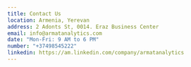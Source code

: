 ```yaml
---
title: Contact Us
location: Armenia, Yerevan
address: 2 Adonts St, 0014. Eraz Business Center
email: info@armatanalytics.com
date: "Mon-Fri: 9 AM to 6 PM"
number: "+37498545222"
linkedin: https://am.linkedin.com/company/armatanalytics
---
```

